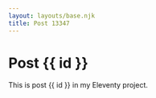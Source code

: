 ```yaml
---
layout: layouts/base.njk
title: Post 13347
---
```


# Post {{ id }}

This is post {{ id }} in my Eleventy project.
